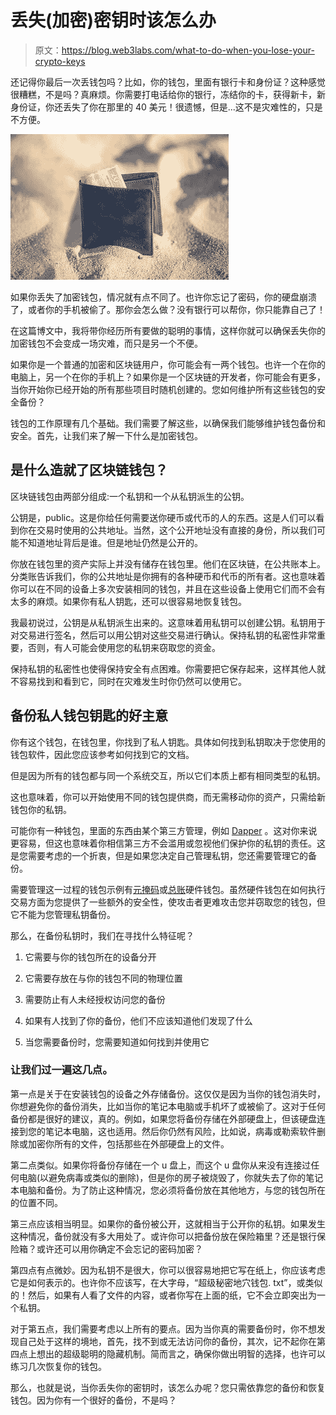 # 丢失(加密)密钥时该怎么办

> 原文：<https://blog.web3labs.com/what-to-do-when-you-lose-your-crypto-keys>

还记得你最后一次丢钱包吗？比如，你的钱包，里面有银行卡和身份证？这种感觉很糟糕，不是吗？真麻烦。你需要打电话给你的银行，冻结你的卡，获得新卡，新身份证，你还丢失了你在那里的 40 美元！很遗憾，但是...这不是灾难性的，只是不方便。

![emil-kalibradov-KuMq_oN-Q-g-unsplash (2)](img/e0f7ffc1ed7140707668f0f8fa1d18c2.png)

如果你丢失了加密钱包，情况就有点不同了。也许你忘记了密码，你的硬盘崩溃了，或者你的手机被偷了。那你会怎么做？没有银行可以帮你，你只能靠自己了！

在这篇博文中，我将带你经历所有要做的聪明的事情，这样你就可以确保丢失你的加密钱包不会变成一场灾难，而只是另一个不便。

如果你是一个普通的加密和区块链用户，你可能会有一两个钱包。也许一个在你的电脑上，另一个在你的手机上？如果你是一个区块链的开发者，你可能会有更多，当你开始你已经开始的所有那些项目时随机创建的。您如何维护所有这些钱包的安全备份？

钱包的工作原理有几个基础。我们需要了解这些，以确保我们能够维护钱包备份和安全。首先，让我们来了解一下什么是加密钱包。

## 是什么造就了区块链钱包？

区块链钱包由两部分组成:一个私钥和一个从私钥派生的公钥。

公钥是，public。这是你给任何需要送你硬币或代币的人的东西。这是人们可以看到你在交易时使用的公共地址。当然，这个公开地址没有直接的身份，所以我们可能不知道地址背后是谁。但是地址仍然是公开的。

你放在钱包里的资产实际上并没有储存在钱包里。他们在区块链，在公共账本上。分类账告诉我们，你的公共地址是你拥有的各种硬币和代币的所有者。这也意味着你可以在不同的设备上多次安装相同的钱包，并且在这些设备上使用它们而不会有太多的麻烦。如果你有私人钥匙，还可以很容易地恢复钱包。

我最初说过，公钥是从私钥派生出来的。这意味着用私钥可以创建公钥。私钥用于对交易进行签名，然后可以用公钥对这些交易进行确认。保持私钥的私密性非常重要，否则，有人可能会使用您的私钥来窃取您的资金。

保持私钥的私密性也使得保持安全有点困难。你需要把它保存起来，这样其他人就不容易找到和看到它，同时在灾难发生时你仍然可以使用它。

## 备份私人钱包钥匙的好主意

你有这个钱包，在钱包里，你找到了私人钥匙。具体如何找到私钥取决于您使用的钱包软件，因此您应该参考如何找到它的文档。

但是因为所有的钱包都与同一个系统交互，所以它们本质上都有相同类型的私钥。

这也意味着，你可以开始使用不同的钱包提供商，而无需移动你的资产，只需给新钱包你的私钥。

可能你有一种钱包，里面的东西由某个第三方管理，例如 [Dapper](https://www.meetdapper.com/) 。这对你来说更容易，但这也意味着你相信第三方不会滥用或忽视他们保护你的私钥的责任。这是您需要考虑的一个折衷，但是如果您决定自己管理私钥，您还需要管理它的备份。

需要管理这一过程的钱包示例有[元掩码](https://metamask.io/)或[总账](https://www.ledger.com/)硬件钱包。虽然硬件钱包在如何执行交易方面为您提供了一些额外的安全性，使攻击者更难攻击您并窃取您的钱包，但它不能为您管理私钥备份。

那么，在备份私钥时，我们在寻找什么特征呢？

1.  它需要与你的钱包所在的设备分开

2.  它需要存放在与你的钱包不同的物理位置
3.  需要防止有人未经授权访问您的备份
4.  如果有人找到了你的备份，他们不应该知道他们发现了什么
5.  当您需要备份时，您需要知道如何找到并使用它

### 让我们过一遍这几点。

第一点是关于在安装钱包的设备之外存储备份。这仅仅是因为当你的钱包消失时，你想避免你的备份消失，比如当你的笔记本电脑或手机坏了或被偷了。这对于任何备份都是很好的建议，真的。例如，如果您将备份存储在外部硬盘上，但该硬盘连接到您的笔记本电脑，这也适用。然后你仍然有风险，比如说，病毒或勒索软件删除或加密你所有的文件，包括那些在外部硬盘上的文件。

第二点类似。如果你将备份存储在一个 u 盘上，而这个 u 盘你从来没有连接过任何电脑(以避免病毒或类似的删除)，但是你的房子被烧毁了，你就失去了你的笔记本电脑和备份。为了防止这种情况，您必须将备份放在其他地方，与您的钱包所在的位置不同。

第三点应该相当明显。如果你的备份被公开，这就相当于公开你的私钥。如果发生这种情况，备份就没有多大用处了。或许你可以把备份放在保险箱里？还是银行保险箱？或许还可以用你确定不会忘记的密码加密？

第四点有点微妙。因为私钥不是很大，你可以很容易地把它写在纸上，你应该考虑它是如何表示的。也许你不应该写，在大字母，“超级秘密地穴钱包. txt”，或类似的！然后，如果有人看了文件的内容，或者你写在上面的纸，它不会立即突出为一个私钥。

对于第五点，我们需要考虑以上所有的要点。因为当你真的需要备份时，你不想发现自己处于这样的境地，首先，找不到或无法访问你的备份，其次，记不起你在第四点上想出的超级聪明的隐藏机制。简而言之，确保你做出明智的选择，也许可以练习几次恢复你的钱包。

那么，也就是说，当你丢失你的密钥时，该怎么办呢？您只需依靠您的备份和恢复钱包。因为你有一个很好的备份，不是吗？